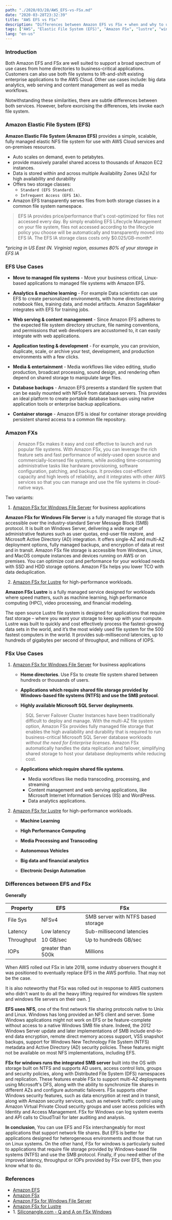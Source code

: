 ```yaml
---
path: "./2020/03/28/AWS_EFS-vs-FSx.md"
date: "2020-03-28T23:32:39"
title: "AWS EFS vs FSx"
description: "Differences between Amazon EFS vs FSx + when and why to use"
tags: ["AWS", "Elastic File System (EFS)", "Amazon FSx", "lustre", "windows file server", "Server Message Block (SMB)", "New Technology File System (NTFS)"]
lang: "en-us"
---
```


### Introduction ###

Both Amazon EFS and FSx are well suited to support a broad spectrum of use
cases from home directories to business-critical applications. Customers can
also use both file systems to lift-and-shift existing enterprise applications
to the AWS Cloud. Other use cases include: big data analytics, web serving and
content management as well as media workflows.

Notwithstanding these similarities, there are subtle differences between both
services. However, before exorcising the differences, lets invoke each
file system.

### Amazon Elastic File System (EFS) ###

__Amazon Elastic File System (Amazon EFS)__ provides a simple, scalable, fully
managed elastic NFS file system for use with AWS Cloud services and on-premises
resources.

- Auto scales on demand, even to petabytes.
- provide massively parallel shared access to thousands of Amazon EC2 instances.
- Data is stored within and across multiple Availability Zones (AZs) for high
availability and durability
- Offers two storage classes:
  * `Standard (EFS Standard)`.
  * `Infrequent Access (EFS IA)`.
- Amazon EFS transparently serves files from both storage classes in a common
file system namespace.

>EFS IA provides price/performance that's cost-optimized for files not accessed
every day. By simply enabling EFS Lifecycle Management on your file system,
files not accessed according to the lifecycle policy you choose will be
automatically and transparently moved into EFS IA. The EFS IA storage class
costs only $0.025/GB-month*.

_*pricing in US East (N. Virginia) region, assumes 80% of your storage in EFS IA_

### EFS Use Cases ###

- __Move to managed file systems__  - Move your business critical, Linux-based
applications to managed file systems with Amazon EFS.

- __Analytics & machine learning__ - For example Data scientists can use EFS to
create personalized environments, with home directories storing notebook files,
training data, and model artifacts. Amazon SageMaker integrates with EFS for
training jobs.

- __Web serving & content management__ - Since Amazon EFS adheres to the expected
file system directory structure, file naming conventions, and permissions that
web developers are accustomed to, it can easily integrate with web applications.

- __Application testing & development__ - For example, you can provision,
duplicate, scale, or archive your test, development, and production
environments with a few clicks.

- __Media & entertainment__ - Media workflows like video editing, studio production,
broadcast processing, sound design, and rendering often depend on shared storage
to manipulate large files.

- __Database backups__ - Amazon EFS presents a standard file system that can be
easily mounted with NFSv4 from database servers. This provides an ideal platform
to create portable database backups using native application tools or enterprise
backup applications.

- __Container storage__ - Amazon EFS is ideal for container storage providing
persistent shared access to a common file repository.

### Amazon FXs ###

>Amazon FSx makes it easy and cost effective to launch and run popular file systems. With Amazon FSx, you can leverage the rich feature sets and fast performance of widely-used open source and commercially-licensed file systems, while avoiding time-consuming administrative tasks like hardware provisioning, software configuration, patching, and backups. It provides cost-efficient capacity and high levels of reliability, and it integrates with other AWS services so that you can manage and use the file systems in cloud-native ways.

Two variants:

1. [Amazon FSx for Windows File Server](https://aws.amazon.com/fsx/windows/) for business applications

__Amazon FSx for Windows File Server__ is a fully managed file storage that is
accessible over the industry-standard Server Message Block (SMB) protocol. It
is built on Windows Server, delivering a wide range of administrative features
such as user quotas, end-user file restore, and Microsoft Active Directory (AD)
integration. It offers single-AZ and multi-AZ deployment options, fully managed
backups, and encryption of data at rest and in transit. Amazon FSx file storage
is accessible from Windows, Linux, and MacOS compute instances and devices
running on AWS or on premises. You can optimize cost and performance for your
workload needs with SSD and HDD storage options. Amazon FSx helps you lower TCO
with data deduplication.

2. [Amazon FSx for Lustre](https://aws.amazon.com/fsx/lustre/) for high-performance workloads.

__Amazon FSx Lustre__ is a fully managed service designed for workloads where
speed matters, such as machine learning, high performance computing (HPC),
video processing, and financial modeling.

The open source Lustre file system is designed for applications that require
fast storage – where you want your storage to keep up with your compute.
Lustre was built to quickly and cost effectively process the fastest-growing
data sets in the world, and it’s the most widely used file system for the 500
fastest computers in the world. It provides sub-millisecond latencies, up to
hundreds of gigabytes per second of throughput, and millions of IOPS.

### FSx Use Cases ###

1. [Amazon FSx for Windows File Server](https://aws.amazon.com/fsx/windows/) for business applications

   - __Home directories__. Use FSx to create file system shared between hundreds or
   thousands of users.

   - __Applications which require shared file storage provided by Windows-based
   file systems (NTFS) and use the SMB protocol__.

   - __Highly available Microsoft SQL Server deployments__.
   >SQL Server Failover Cluster Instances have been traditionally difficult to deploy and manage. With the multi-AZ file system option, Amazon FSx provides fully managed file storage that enables the high availability and durability that is required to run business-critical Microsoft SQL Server database workloads _without the need for Enterprise licenses_. Amazon FSx automatically handles the data replication and failover, simplifying shared storage to host your database deployments while reducing cost.

   - __Applications which require shared file systems__.

     * Media workflows like media transcoding, processing, and streaming
     * Content management and web serving applications, like Microsoft Internet
     Information Services (IIS) and WordPress.
     * Data analytics applications.

2. [Amazon FSx for Lustre](https://aws.amazon.com/fsx/lustre/) for high-performance workloads.

   - __Machine Learning__

   - __High Performance Computing__

   - __Media Processing and Transcoding__

   - __Autonomous Vehicles__

   - __Big data and financial analytics__

   - __Electronic Design Automation__

### Differences between EFS and FSx ###

__Generally__

Property   |      EFS           | FSx
-----------|--------------------|------------------------------------
File Sys   | NFSv4              | SMB server with NTFS based storage
Latency    | Low latency        | Sub-millisecond latencies
Throughput | 10 GB/sec          | Up to hundreds GB/sec
IOPs       | greater than 500k  | Millions

When AWS rolled out FSx in late 2018, some industry observers thought it was
positioned to eventually replace EFS in the AWS portfolio. That may not be the
case.

It is also noteworthy that FSx was rolled out in response  to AWS customers
who didn't want to do all the heavy lifting required for windows file system
and windows file servers on their own. [1](#siliconangle-q-and-a)

__EFS uses NFS__, one of the first network file sharing protocols native to Unix and Linux. Windows has long provided an NFS client and server. Some Windows applications might not work on EFS or be feature-complete without access to a native Windows SMB file share. Indeed, the 2012 Windows Server update and later implementations of SMB include end-to-end data encryption, remote direct memory access support, VSS snapshot backups, support for Windows New Technology File System (NTFS) metadata and Active Directory (AD) security policies. These features might not be available on most NFS implementations, including EFS.

__FSx for windows runs the integrated SMB server__ built into the OS with storage built on NTFS and supports AD users, access control lists, groups and security policies, along with Distributed File System (DFS) namespaces and replication. These features enable FSx to support multi-AZ deployments using Microsoft's DFS, along with the ability to synchronize file shares in different AZs and configure automatic failovers. FSx supports other Windows security features, such as data encryption at rest and in transit, along with Amazon security services, such as network traffic control using Amazon Virtual Private Cloud security groups and user access policies with Identity and Access Management. FSx for Windows can log system events and API calls to CloudTrail for later auditing and analysis.

__In conclusion__, You can use EFS and FSx interchangeably for most applications
that support network file shares. But EFS is better for applications designed for
heterogeneous environments and those that run on Linux systems. On the other
hand, FSx for windows is particularly suited to applications that require file
storage provided by Windows-based file systems (NTFS) and use the SMB protocol.
Finally, if you need either of the improved latency, throughput or IOPs provided
by FSx over EFS, then you know what to do.

### References ###

- [Amazon EFS](https://aws.amazon.com/efs/)
- [Amazon FSx](https://aws.amazon.com/fsx/)
- [Amazon FSx for Windows File Server](https://aws.amazon.com/fsx/windows/)
- [Amazon FSx for Lustre](https://aws.amazon.com/fsx/lustre/)
- <a name="siliconangle-q-and-a">1</a>. [Siliconangle.com - Q and A on FSx Windows](https://siliconangle.com/2019/12/02/qa-new-fsx-windows-features-simplify-windows-file-server-management-aws-cloud-awsstorageday/)
